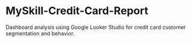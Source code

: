 # MySkill-Credit-Card-Report
Dashboard analysis using Google Looker Studio for credit card customer segmentation and behavior.
